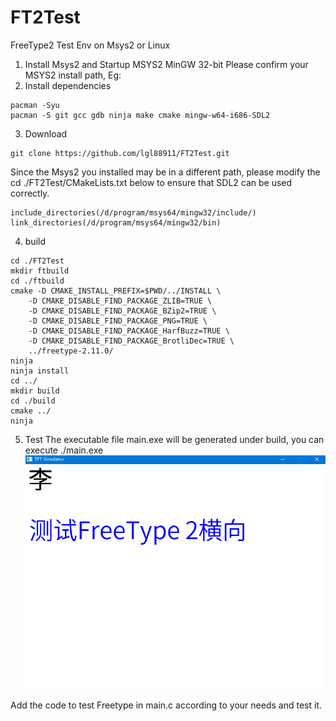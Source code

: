 # FT2Test
FreeType2 Test Env on Msys2 or Linux

1. Install Msys2 and Startup MSYS2 MinGW 32-bit
Please confirm your MSYS2 install path, Eg:
2. Install dependencies
```
pacman -Syu
pacman -S git gcc gdb ninja make cmake mingw-w64-i686-SDL2
```
3. Download
```
git clone https://github.com/lgl88911/FT2Test.git

```
Since the Msys2 you installed may be in a different path, please modify the cd ./FT2Test/CMakeLists.txt below to ensure that SDL2 can be used correctly.
```
include_directories(/d/program/msys64/mingw32/include/)
link_directories(/d/program/msys64/mingw32/bin)
```

4. build
```
cd ./FT2Test
mkdir ftbuild
cd ./ftbuild
cmake -D CMAKE_INSTALL_PREFIX=$PWD/../INSTALL \
    -D CMAKE_DISABLE_FIND_PACKAGE_ZLIB=TRUE \
    -D CMAKE_DISABLE_FIND_PACKAGE_BZip2=TRUE \
    -D CMAKE_DISABLE_FIND_PACKAGE_PNG=TRUE \
    -D CMAKE_DISABLE_FIND_PACKAGE_HarfBuzz=TRUE \
    -D CMAKE_DISABLE_FIND_PACKAGE_BrotliDec=TRUE \
    ../freetype-2.11.0/
ninja
ninja install
cd ../
mkdir build
cd ./build
cmake ../
ninja
```

5. Test
The executable file main.exe will be generated under build, you can execute ./main.exe
![](./main.png)

Add the code to test Freetype in main.c according to your needs and test it.